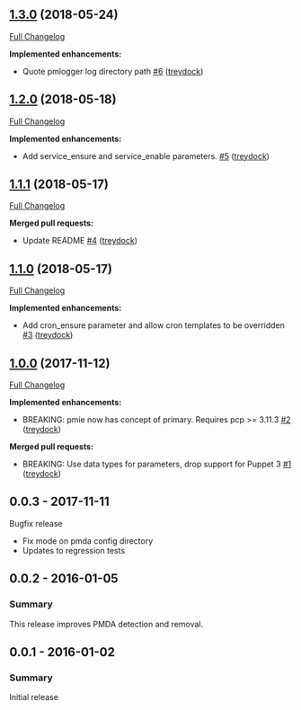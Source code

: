 ## [1.3.0](https://github.com/treydock/puppet-module-pcp/tree/1.3.0) (2018-05-24)
[Full Changelog](https://github.com/treydock/puppet-module-pcp/compare/1.2.0...1.3.0)

**Implemented enhancements:**

- Quote pmlogger log directory path [\#6](https://github.com/treydock/puppet-module-pcp/pull/6) ([treydock](https://github.com/treydock))

## [1.2.0](https://github.com/treydock/puppet-module-pcp/tree/1.2.0) (2018-05-18)
[Full Changelog](https://github.com/treydock/puppet-module-pcp/compare/1.1.1...1.2.0)

**Implemented enhancements:**

- Add service\_ensure and service\_enable parameters. [\#5](https://github.com/treydock/puppet-module-pcp/pull/5) ([treydock](https://github.com/treydock))

## [1.1.1](https://github.com/treydock/puppet-module-pcp/tree/1.1.1) (2018-05-17)
[Full Changelog](https://github.com/treydock/puppet-module-pcp/compare/1.1.0...1.1.1)

**Merged pull requests:**

- Update README [\#4](https://github.com/treydock/puppet-module-pcp/pull/4) ([treydock](https://github.com/treydock))

## [1.1.0](https://github.com/treydock/puppet-module-pcp/tree/1.1.0) (2018-05-17)
[Full Changelog](https://github.com/treydock/puppet-module-pcp/compare/1.0.0...1.1.0)

**Implemented enhancements:**

- Add cron\_ensure parameter and allow cron templates to be overridden [\#3](https://github.com/treydock/puppet-module-pcp/pull/3) ([treydock](https://github.com/treydock))

## [1.0.0](https://github.com/treydock/puppet-module-pcp/tree/1.0.0) (2017-11-12)
[Full Changelog](https://github.com/treydock/puppet-module-pcp/compare/0.0.3...1.0.0)

**Implemented enhancements:**

- BREAKING: pmie now has concept of primary.  Requires pcp \>= 3.11.3 [\#2](https://github.com/treydock/puppet-module-pcp/pull/2) ([treydock](https://github.com/treydock))

**Merged pull requests:**

- BREAKING: Use data types for parameters, drop support for Puppet 3 [\#1](https://github.com/treydock/puppet-module-pcp/pull/1) ([treydock](https://github.com/treydock))

## 0.0.3 - 2017-11-11

Bugfix release

* Fix mode on pmda config directory
* Updates to regression tests

## 0.0.2 - 2016-01-05

### Summary

This release improves PMDA detection and removal.

## 0.0.1 - 2016-01-02

### Summary

Initial release
